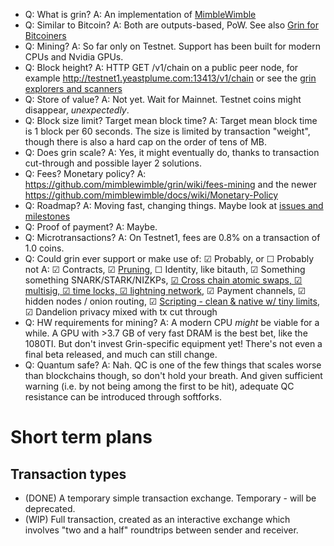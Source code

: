 
- Q: What is grin?  A: An implementation of [MimbleWimble](https://download.wpsoftware.net/bitcoin/wizardry/mimblewimble.txt)
- Q: Similar to Bitcoin?  A: Both are outputs-based, PoW. See also [Grin for Bitcoiners](https://github.com/mimblewimble/grin/blob/master/doc/grin4bitcoiners.md)
- Q: Mining? A: So far only on Testnet. Support has been built for modern CPUs and Nvidia GPUs.
- Q: Block height? A: HTTP GET /v1/chain on a public peer node, for example http://testnet1.yeastplume.com:13413/v1/chain or see the [grin explorers and scanners](https://github.com/mimblewimble/docs/wiki/Community-Software-projects#explorers-and-status-pages)
- Q: Store of value? A: Not yet. Wait for Mainnet. Testnet coins might disappear, *unexpectedly*.
- Q: Block size limit? Target mean block time?  A: Target mean block time is 1 block per 60 seconds. The size is limited by transaction "weight", though there is also a hard cap on the order of tens of MB.
- Q: Does grin scale?  A: Yes, it might eventually do, thanks to transaction cut-through and possible layer 2 solutions.
- Q: Fees? Monetary policy? A: https://github.com/mimblewimble/grin/wiki/fees-mining and the newer https://github.com/mimblewimble/docs/wiki/Monetary-Policy
- Q: Roadmap? A: Moving fast, changing things. Maybe look at [issues and milestones](https://github.com/mimblewimble/grin/milestones)
- Q: Proof of payment? A: Maybe.
- Q: Microtransactions? A: On Testnet1, fees are 0.8% on a transaction of 1.0 coins.
- Q: Could grin ever support or make use of:
  ☑ Probably, or ☐ Probably not
  A: ☑ Contracts, ☑ [Pruning](pruning.md), ☐ Identity, like bitauth, ☑ Something something SNARK/STARK/NIZKPs, [☑ Cross chain atomic swaps, ☑ multisig, ☑ time locks, ☑ lightning network](grin4bitcoiners.md#scripting), ☑ Payment channels, ☑ hidden nodes / onion routing, ☑ [Scripting - clean & native w/ tiny limits](https://lists.launchpad.net/mimblewimble/msg00029.html), ☑ Dandelion privacy mixed with tx cut through
- Q: HW requirements for mining? A: A modern CPU *might* be viable for a while. A GPU with >3.7 GB of very fast DRAM is the best bet, like the 1080TI. But don't invest Grin-specific equipment yet! There's not even a final beta released, and much can still change.
- Q: Quantum safe? A: Nah. QC is one of the few things that scales worse than blockchains though, so don't hold your breath. And given sufficient warning (i.e. by not being among the first to be hit), adequate QC resistance can be introduced through softforks.

# Short term plans
## Transaction types
- (DONE) A temporary simple transaction exchange. Temporary - will be deprecated.
- (WIP) Full transaction, created as an interactive exchange which involves "two and a half" roundtrips between sender and receiver.